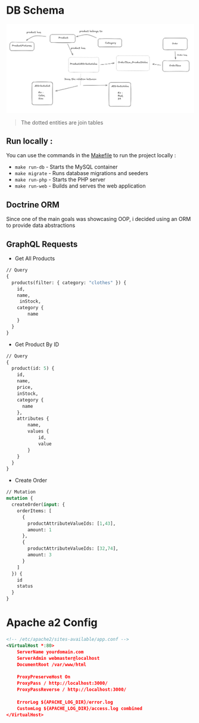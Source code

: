 # DB Schema

![img_1.png](img_1.png)
> The dotted entities are join tables

## Run locally : 
You can use the commands in the [Makefile](Makefile) to run the project locally :

- `make run-db` - Starts the MySQL container
- `make migrate` - Runs database migrations and seeders
- `make run-php` - Starts the PHP server
- `make run-web` - Builds and serves the web application

## Doctrine ORM 
Since one of the main goals was showcasing OOP, i decided using an ORM to provide data abstractions

## GraphQL Requests

- Get All Products

```graphql
// Query
{
  products(filter: { category: "clothes" }) {
    id,
    name,
     inStock,
    category {
        name
    }
  }
}
```

- Get Product By ID

```graphql
// Query
{
  product(id: 5) {
    id,
    name,
    price,
    inStock,
    category {
      name
    },
    attributes { 
        name,
        values { 
            id,
            value
        }
    }
  }
}
```

- Create Order

```graphql
// Mutation
mutation {
  createOrder(input: {
    orderItems: [
      {
        productAttributeValueIds: [1,43],
        amount: 1
      },
      {
        productAttributeValueIds: [32,74],
        amount: 3
      }
    ]
  }) {
    id
    status
  }
}

```
# Apache a2 Config

```xml
<!-- /etc/apache2/sites-available/app.conf -->
<VirtualHost *:80>
    ServerName yourdomain.com
    ServerAdmin webmaster@localhost
    DocumentRoot /var/www/html

    ProxyPreserveHost On
    ProxyPass / http://localhost:3000/
    ProxyPassReverse / http://localhost:3000/

    ErrorLog ${APACHE_LOG_DIR}/error.log
    CustomLog ${APACHE_LOG_DIR}/access.log combined
</VirtualHost>
```



